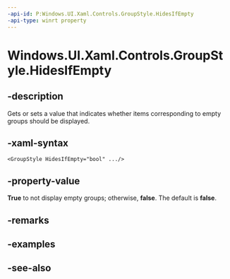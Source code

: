 ```yaml
---
-api-id: P:Windows.UI.Xaml.Controls.GroupStyle.HidesIfEmpty
-api-type: winrt property
---
```


<!-- Property syntax
public bool HidesIfEmpty { get;  set; }
-->

# Windows.UI.Xaml.Controls.GroupStyle.HidesIfEmpty

## -description
Gets or sets a value that indicates whether items corresponding to empty groups should be displayed.



## -xaml-syntax
```xaml
<GroupStyle HidesIfEmpty="bool" .../>
```


## -property-value
**True** to not display empty groups; otherwise, **false**. The default is **false**.

## -remarks

## -examples

## -see-also
